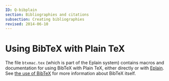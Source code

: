 ```yaml
---
ID: Q-bibplain
section: Bibliographies and citations
subsection: Creating bibliographies
revised: 2014-06-10
---
```

# Using BibTeX with Plain TeX

The file `btxmac.tex` (which is part of the Eplain system)
contains macros and documentation for using BibTeX with
Plain TeX, either directly or with [Eplain](FAQ-eplain.md).  See
[the use of BibTeX](FAQ-BibTeXing.md) for more
information about BibTeX itself.

